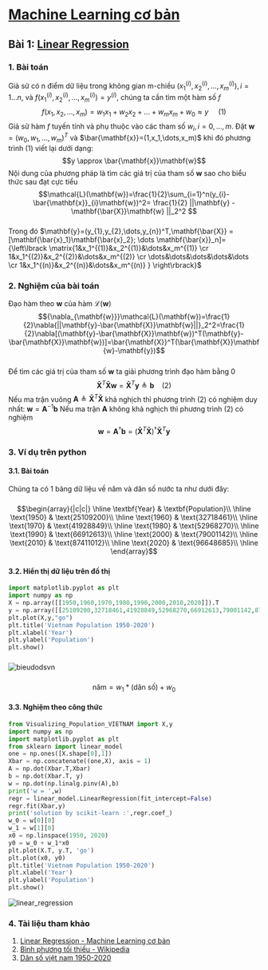 # [Machine Learning cơ bản](https://machinelearningcoban.com/about/)
## Bài 1: [Linear Regression](https://machinelearningcoban.com/2016/12/28/linearregression/)
### 1. Bài toán
Giả sử có n điểm dữ liệu trong không gian m-chiều $(x_1^{(i)},x_2^{(i)},\dots,x_m^{(i)}), i=1 \dots n$, và $f(x_1^{(i)},x_2^{(i)},\dots,x_m^{(i)}) = y^{(i)}$, chúng ta cần tìm một hàm số $f$
$$f(x_1,x_2,\dots,x_m)=w_1x_1+w_2x_2+\dots+w_mx_m+w_0 \approx y ~~~~~(1)$$
Giả sử hàm $f$ tuyến tính và phụ thuộc vào các tham số $w_i, i= 0,\dots,m$. Đặt $\mathbf{w}=(w_0,w_1,\dots,w_m)^T$ và $\bar{\mathbf{x}}=(1,x_1,\dots,x_m)$ khi đó phương trình (1) viết lại dưới dạng:
$$y \approx \bar{\mathbf{x}}\mathbf{w}$$
Nội dung của phương pháp là tìm các giá trị của tham số $\mathbf{w}$ sao cho biểu thức sau đạt cực tiểu
$$\mathcal{L}(\mathbf{w})=\frac{1}{2}\sum_{i=1}^n(y_{i}-\bar{\mathbf{x}}_{i}\mathbf{w})^2= \frac{1}{2} ||\mathbf{y} - \mathbf{\bar{X}}\mathbf{w} ||_2^2 $$
###
Trong đó $\mathbf{y}=(y_{1},y_{2},\dots,y_{n})^T,\mathbf{\bar{X}} = [\mathbf{\bar{x}_1}\mathbf{\bar{x}_2}; \dots \mathbf{\bar{x}}_n]={\left\lbrack \matrix{1&x_1^{(1)}&x_2^{(1)}&\dots&x_m^{(1)} \cr 1&x_1^{(2)}&x_2^{(2)}&\dots&x_m^{(2)} \cr \dots&\dots&\dots&\dots&\dots \cr 1&x_1^{(n)}&x_2^{(n)}&\dots&x_m^{(n)} } \right\rbrack}$
### 2. Nghiệm của bài toán
Đạo hàm theo $\mathbf{w}$ của hàm $\mathcal{L}(\mathbf{w})$
$${\nabla_{\mathbf{w}}}\mathcal{L}(\mathbf{w})=\frac{1}{2}\nabla{||\mathbf{y}-\bar{\mathbf{X}}\mathbf{w}||}_2^2=\frac{1}{2}\nabla[(\mathbf{y}-\bar{\mathbf{X}}\mathbf{w})^T(\mathbf{y}-\bar{\mathbf{X}}\mathbf{w})]=\bar{\mathbf{X}}^T(\bar{\mathbf{X}}\mathbf{w}-\mathbf{y})$$\
Để tìm các giá trị của tham số $\mathbf{w}$ ta giải phương trình đạo hàm bằng 0\
$$\mathbf{\bar{X}}^T\mathbf{\bar{X}}\mathbf{w} = \mathbf{\bar{X}}^T\mathbf{y} \triangleq \mathbf{b}~~~~(2)$$
Nếu ma trận vuông $\mathbf{A} \triangleq \mathbf{\bar{X}}^T\mathbf{\bar{X}}$ khả nghịch thì phương trình $(2)$ có nghiệm duy nhất: $\mathbf{w} = \mathbf{A}^{-1}\mathbf{b}$
Nếu ma trận $\mathbf{A}$ không khả nghịch thì phương trình $(2)$ có nghiệm 
$$\mathbf{w} = \mathbf{A}^{\dagger}\mathbf{b} = (\mathbf{\bar{X}}^T\mathbf{\bar{X}})^{\dagger} \mathbf{\bar{X}}^T\mathbf{y}$$
### 3. Ví dụ trên python
#### 3.1. Bài toán
Chúng ta có 1 bảng dữ liệu về năm và dân số nước ta như dưới đây:
###
$$\begin{array}{|c|c|}
\hline
\textbf{Year} & \textbf{Population}\\
\hline
\text{1950} & \text{25109200}\\
\hline
\text{1960} & \text{32718461}\\
\hline
\text{1970} & \text{41928849}\\
\hline
\text{1980} & \text{52968270}\\
\hline
\text{1990} & \text{66912613}\\
\hline
\text{2000} & \text{79001142}\\
\hline
\text{2010} & \text{87411012}\\
\hline
\text{2020} & \text{96648685}\\
\hline
\end{array}$$
###
#### 3.2. Hiển thị dữ liệu trên đồ thị
````python
import matplotlib.pyplot as plt
import numpy as np
X = np.array([[1950,1960,1970,1980,1990,2000,2010,2020]]).T
y = np.array([[25109200,32718461,41928849,52968270,66912613,79001142,87411012,96648685]]).T
plt.plot(X,y,"go")
plt.title('Vietnam Population 1950-2020')
plt.xlabel('Year')
plt.ylabel('Population')
plt.show()
````
###
![bieudodsvn](https://user-images.githubusercontent.com/72483300/216109556-8fc57231-3181-4006-b52b-25661e3282d1.png)
###
$$\text{năm} = w_1*(\text{dân số}) + w_0$$
#### 3.3. Nghiệm theo công thức
````python
from Visualizing_Population_VIETNAM import X,y
import numpy as np
import matplotlib.pyplot as plt
from sklearn import linear_model
one = np.ones([X.shape[0],1])
Xbar = np.concatenate((one,X), axis = 1)
A = np.dot(Xbar.T,Xbar)
b = np.dot(Xbar.T, y)
w = np.dot(np.linalg.pinv(A),b)
print('w = ',w)
regr = linear_model.LinearRegression(fit_intercept=False)
regr.fit(Xbar,y)
print('solution by scikit-learn :',regr.coef_)
w_0 = w[0][0]
w_1 = w[1][0]
x0 = np.linspace(1950, 2020)
y0 = w_0 + w_1*x0
plt.plot(X.T, y.T, 'go')     
plt.plot(x0, y0)   
plt.title('Vietnam Population 1950-2020')        
plt.xlabel('Year')
plt.ylabel('Population')
plt.show()
````
![linear_regression](https://user-images.githubusercontent.com/72483300/216771842-023f755e-9533-410a-be4e-cd7e1f8890c0.png)
### 4. Tài liệu tham khảo
  1. [Linear Regression - Machine Learning cơ bản](https://machinelearningcoban.com/2016/12/28/linearregression/#-bai-toan)
  2. [Bình phương tối thiểu - Wikipedia](https://vi.wikipedia.org/wiki/B%C3%ACnh_ph%C6%B0%C6%A1ng_t%E1%BB%91i_thi%E1%BB%83u)
  3. [Dân số việt nam 1950-2020](https://www.macrotrends.net/countries/VNM/vietnam/population)
